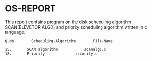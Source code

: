 # OS-REPORT
This report contains program on the disk scheduling algorithm SCAN(ELEVETOR ALGO) and  priority scheduling algorithm written in c language.

	Q.No.		Scheduling-Algorithm		File-Name
	
	15.		  SCAN algorithm      		scanalgo.c
	18.		  Priority		        priority.c
